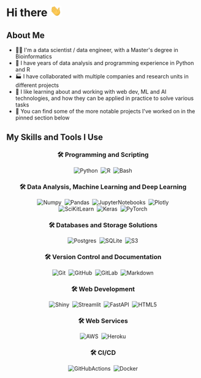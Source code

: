 # Hi there <img src="https://raw.githubusercontent.com/Mporse/Mporse/master/gif_images/wave.gif" width="30px">

## About Me
- 👷‍♂️ I'm a data scientist / data engineer, with a Master's degree in Bioinformatics
- 💪 I have years of data analysis and programming experience in Python and R
- 🏭 I have collaborated with multiple companies and research units in different projects
- 📙 I like learning about and working with web dev, ML and AI technologies, and how they can be applied in practice to solve various tasks
- 📄 You can find some of the more notable projects I've worked on in the pinned section below

## My Skills and Tools I Use
<h3 align="center"> 🛠 Programming and Scripting </h3>
<p align="center">
    <img alt="Python" src="https://img.shields.io/badge/python-%233776AB.svg?style=for-the-badge&logo=python&logoColor=white"/>&nbsp;
    <img alt="R" src="https://img.shields.io/badge/r-%23276DC3.svg?style=for-the-badge&logo=r&logoColor=white"/>&nbsp;
    <img alt="Bash" src="https://img.shields.io/badge/bash-%23FCC624.svg?style=for-the-badge&logo=linux&logoColor=black"/>
</p>
<h3 align="center"> 🛠 Data Analysis, Machine Learning and Deep Learning </h3>
<p align="center">
    <img alt="Numpy" src="https://img.shields.io/badge/numpy-%23013243.svg?style=for-the-badge&logo=numpy&logoColor=white"/>&nbsp;
    <img alt="Pandas" src="https://img.shields.io/badge/pandas-%23150458.svg?style=for-the-badge&logo=pandas&logoColor=white"/>&nbsp;
    <img alt="JupyterNotebooks" src="https://img.shields.io/badge/jupyter-%23F37626.svg?style=for-the-badge&logo=jupyter&logoColor=white"/>&nbsp;
    <img alt="Plotly" src="https://img.shields.io/badge/plotly-%233F4F75.svg?style=for-the-badge&logo=plotly&logoColor=white"/>
    <br>
    <img alt="SciKitLearn" src="https://img.shields.io/badge/scikit_learn-%23F7931E.svg?style=for-the-badge&logo=scikitlearn&logoColor=white"/>&nbsp;
    <img alt="Keras" src="https://img.shields.io/badge/keras-%23D00000.svg?style=for-the-badge&logo=keras&logoColor=white"/>&nbsp;
    <img alt="PyTorch" src="https://img.shields.io/badge/pytorch-%23EE4C2C.svg?style=for-the-badge&logo=pytorch&logoColor=white"/>
</p>
<h3 align="center"> 🛠 Databases and Storage Solutions </h3>
<p align="center">
    <img alt="Postgres" src="https://img.shields.io/badge/postgres-%23316192.svg?style=for-the-badge&logo=postgresql&logoColor=white"/>&nbsp;
    <img alt="SQLite" src="https://img.shields.io/badge/sqlite-%2307405E.svg?style=for-the-badge&logo=sqlite&logoColor=white"/>&nbsp;
    <img alt="S3" src="https://img.shields.io/badge/amazon_s3-%23569A31.svg?style=for-the-badge&logo=amazons3&logoColor=white"/>
</p>
<h3 align="center"> 🛠 Version Control and Documentation </h3>
<p align="center">
    <img alt="Git" src="https://img.shields.io/badge/git-%23F05033.svg?style=for-the-badge&logo=git&logoColor=white"/>&nbsp;
    <img alt="GitHub" src="https://img.shields.io/badge/github-%23121011.svg?style=for-the-badge&logo=github&logoColor=white"/>&nbsp;
    <img alt="GitLab" src="https://img.shields.io/badge/gitlab-%23181717.svg?style=for-the-badge&logo=gitlab&logoColor=white"/>&nbsp;
    <img alt="Markdown" src="https://img.shields.io/badge/markdown-%23000000.svg?style=for-the-badge&logo=markdown&logoColor=white"/>
</p>
<h3 align="center"> 🛠 Web Development </h3>
<p align="center">
    <img alt="Shiny" src="https://img.shields.io/badge/shiny-%23276DC3.svg?style=for-the-badge&logo=r&logoColor=white"/>&nbsp;
    <img alt="Streamlit" src="https://img.shields.io/badge/streamlit-%23FF4B4B.svg?style=for-the-badge&logo=streamlit&logoColor=white"/>&nbsp;
    <img alt="FastAPI" src="https://img.shields.io/badge/fastapi-%23009688.svg?style=for-the-badge&logo=fastapi&logoColor=white"/>&nbsp;
    <img alt="HTML5" src="https://img.shields.io/badge/html-%23E34F26.svg?style=for-the-badge&logo=html5&logoColor=white"/>
</p>
<h3 align="center"> 🛠 Web Services </h3>
<p align="center">
    <img alt="AWS" src="https://img.shields.io/badge/aws-%23232F3E.svg?style=for-the-badge&logo=amazonaws&logoColor=orange"/>&nbsp;
    <img alt="Heroku" src="https://img.shields.io/badge/heroku-%23430098.svg?style=for-the-badge&logo=heroku&logoColor=white"/>
</p>
<h3 align="center"> 🛠 CI/CD </h3>
<p align="center">
    <img alt="GitHubActions" src="https://img.shields.io/badge/githubactions-%232088FF.svg?style=for-the-badge&logo=githubactions&logoColor=white"/>&nbsp;
    <img alt="Docker" src="https://img.shields.io/badge/docker-%232496ED.svg?style=for-the-badge&logo=docker&logoColor=white"/>
</p>
